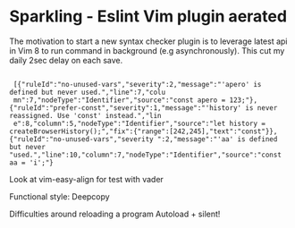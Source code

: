 # Sparkling - Eslint Vim plugin aerated

The motivation to start a new syntax checker plugin is to leverage latest
api in Vim 8 to run command in background (e.g asynchronously). This cut my
daily 2sec delay on each save.

```

 [{"ruleId":"no-unused-vars","severity":2,"message":"'apero' is defined but never used.","line":7,"colu
 mn":7,"nodeType":"Identifier","source":"const apero = 123;"},{"ruleId":"prefer-const","severity":1,"message":"'history' is never reassigned. Use 'const' instead.","lin
 e":8,"column":5,"nodeType":"Identifier","source":"let history = createBrowserHistory();","fix":{"range":[242,245],"text":"const"}},{"ruleId":"no-unused-vars","severity ":2,"message":"'aa' is defined but never "used.","line":10,"column":7,"nodeType":"Identifier","source":"const aa = 'i';"}

```


Look at vim-easy-align for test  with vader

Functional style: Deepcopy

Difficulties around reloading a program
Autoload + silent!
